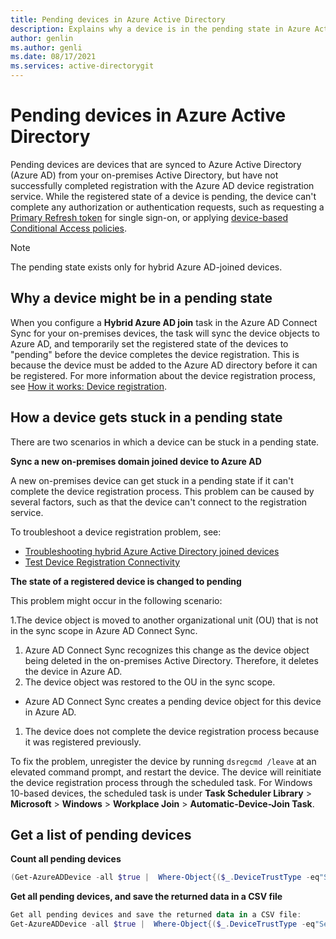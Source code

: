 ```yaml
---
title: Pending devices in Azure Active Directory
description: Explains why a device is in the pending state in Azure Active Directory.
author: genlin
ms.author: genli
ms.date: 08/17/2021
ms.services: active-directorygit 
---
```

# Pending devices in Azure Active Directory

Pending devices are devices that are synced to Azure Active Directory (Azure AD) from your on-premises Active Directory, but have not successfully completed registration with the Azure AD device registration service. While the registered state of a device is pending, the device can't complete any authorization or authentication requests, such as requesting a [Primary Refresh token](/azure/active-directory/devices/concept-primary-refresh-token) for single sign-on, or applying [device-based Conditional Access policies](/mem/intune/protect/create-conditional-access-intune).

> [!NOTE]
> The pending state exists only for hybrid Azure AD-joined devices.

## Why a device might be in a pending state

When you configure a **Hybrid Azure AD join** task in the Azure AD Connect Sync for your on-premises devices, the task will sync the device objects to Azure AD, and temporarily set the registered state of the devices to "pending" before the device completes the device registration. This is because the device must be added to the Azure AD directory before it can be registered. For more information about the device registration process, see [How it works: Device registration](/azure/active-directory/devices/device-registration-how-it-works#hybrid-azure-ad-joined-in-managed-environments).

## How a device gets stuck in a pending state

There are two scenarios in which a device can be stuck in a pending state.

**Sync a new on-premises domain joined device to Azure AD**

A new on-premises device can get stuck in a pending state if it can't complete the device registration process. This problem can be caused by several factors, such as that the device can't connect to the registration service.

To troubleshoot a device registration problem, see:

- [Troubleshooting hybrid Azure Active Directory joined devices](/azure/active-directory/devices/troubleshoot-hybrid-join-windows-current)
- [Test Device Registration Connectivity](/samples/azure-samples/testdeviceregconnectivity/testdeviceregconnectivity/)

**The state of a registered device is changed to pending**

This problem might occur in the following scenario:

1.The device object is moved to another organizational unit (OU) that is not in the sync scope in Azure AD Connect Sync.
1. Azure AD Connect Sync recognizes this change as the device object being deleted in the on-premises Active Directory. Therefore, it deletes the device in Azure AD.
1. The device object was restored to the OU in the sync scope.
- Azure AD Connect Sync creates a pending device object for this device in Azure AD.
1. The device does not complete the device registration process because it was registered previously.

To fix the problem, unregister the device by running `dsregcmd /leave` at an elevated command prompt, and restart the device. The device will reinitiate the device registration process through the scheduled task. For Windows 10-based devices, the scheduled task is under **Task Scheduler Library** > **Microsoft** > **Windows** > **Workplace Join** > **Automatic-Device-Join Task**.

## Get a list of pending devices

**Count all pending devices**

```powershell
(Get-AzureADDevice -all $true |  Where-Object{($_.DeviceTrustType -eq"ServerAd") -and ($_.ProfileType -ne"RegisteredDevice") -and (-not $_.AlternativeSecurityIds)}).count
```

**Get all pending devices, and save the returned data in a CSV file**
 
 ```powershell
Get all pending devices and save the returned data in a CSV file:
Get-AzureADDevice -all $true |  Where-Object{($_.DeviceTrustType -eq"ServerAd") -and ($_.ProfileType -ne"RegisteredDevice") -and (-not $_.AlternativeSecurityIds)} | select-object -Property AccountEnabled, ObjectId, DeviceId, DisplayName, DeviceOSType, DeviceOSVersion, DeviceTrustType | export-csv pendingdevicelist-summary.csv -NoTypeInformation
```
